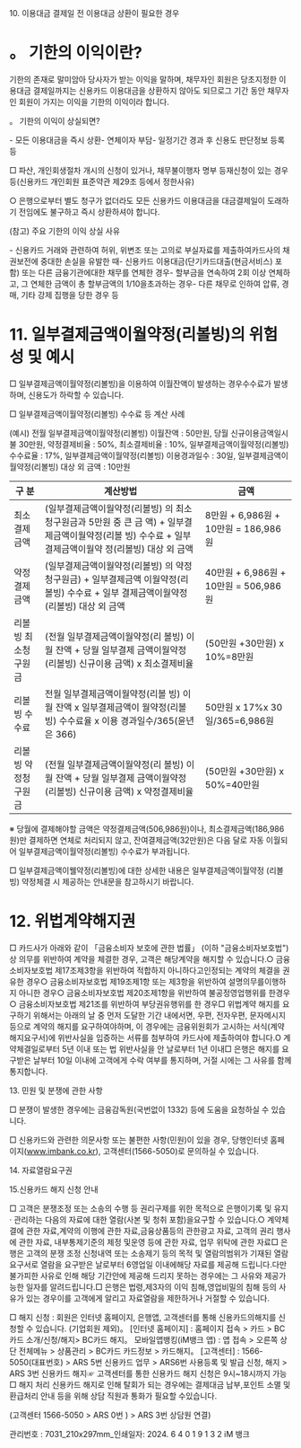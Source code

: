 10\. 이용대금 결제일 전 이용대금 상환이 필요한 경우


。 기한의 이익이란?
===========


기한의 존재로 말미암아 당사자가 받는 이익을 말하며, 채무자인 회원은 당초지정한 이용대금 결제일까지는 신용카드 이용대금을 상환하지 않아도 되므로그 기간 동안 채무자인 회원이 가지는 이익을 기한의 이익이라 합니다.


。 기한의 이익이 상실되면?


\- 모든 이용대금을 즉시 상환\- 연체이자 부담\- 일정기간 경과 후 신용도 판단정보 등록 등


□ 파산, 개인회생절차 개시의 신청이 있거나, 채무불이행자 명부 등재신청이 있는 경우 등(신용카드 개인회원 표준약관 제29조 등에서 정한사유)


○ 은행으로부터 별도 청구가 없더라도 모든 신용카드 이용대금을 대금결제일이 도래하기 전임에도 불구하고 즉시 상환하셔야 합니다.


(참고) 주요 기한의 이익 상실 사유


\- 신용카드 거래와 관련하여 허위, 위변조 또는 고의로 부실자료를 제출하여카드사의 채권보전에 중대한 손실을 유발한 때\- 신용카드 이용대금(단기카드대출(현금서비스) 포함) 또는 다른 금융기관에대한 채무를 연체한 경우\- 할부금을 연속하여 2회 이상 연체하고, 그 연체한 금액이 총 할부금액의 1/10을초과하는 경우\- 다른 채무로 인하여 압류, 경매, 기타 강제 집행을 당한 경우 등


11\. 일부결제금액이월약정(리볼빙)의 위험성 및 예시
==============================


□ 일부결제금액이월약정(리볼빙)을 이용하여 이월잔액이 발생하는 경우수수료가 발생하며, 신용도가 하락할 수 있습니다.


□ 일부결제금액이월약정(리볼빙) 수수료 등 계산 사례


(예시) 전월 일부결제금액이월약정(리볼빙) 이월잔액 : 50만원, 당월 신규이용금액일시불 30만원, 약정결제비율 : 50%, 최소결제비율 : 10%, 일부결제금액이월약정(리볼빙) 수수료율 : 17%, 일부결제금액이월약정(리볼빙) 이용경과일수 : 30일, 일부결제금액이월약정(리볼빙) 대상 외 금액 : 10만원




| 구 분 | 계산방법 | 금액 |
| --- | --- | --- |
| 최소결제금액 | (일부결제금액이월약정(리볼빙) 의 최소청구원금과 5만원 중 큰 금 액) \+ 일부결제금액이월약정(리볼 빙) 수수료 \+ 일부결제금액이월약 정(리볼빙) 대상 외 금액 | 8만원 \+ 6,986원 \+ 10만원 \= 186,986원 |
| 약정결제금액 | (일부결제금액이월약정(리볼빙) 의 약정청구원금) \+ 일부결제금액 이월약정(리볼빙) 수수료 \+ 일부 결제금액이월약정(리볼빙) 대상 외 금액 | 40만원 \+ 6,986원 \+ 10만원 \= 506,986원 |
| 리볼빙 최소청구원금 | (전월 일부결제금액이월약정(리 볼빙) 이월 잔액 \+ 당월 일부결제 금액이월약정(리볼빙) 신규이용 금액) x 최소결제비율 | (50만원 \+30만원) x 10%\=8만원 |
| 리볼빙 수수료 | 전월 일부결제금액이월약정(리볼 빙) 이월 잔액 x 일부결제금액이 월약정(리볼빙) 수수료율 x 이용 경과일수/365(윤년은 366\) | 50만원 x 17%x 30일/365\=6,986원 |
| 리볼빙 약정청구원금 | (전월 일부결제금액이월약정(리 볼빙) 이월 잔액 \+ 당월 일부결제 금액이월약정(리볼빙) 신규이용 금액) x 약정결제비율 | (50만원 \+30만원) x 50%\=40만원 |


※ 당월에 결제해야할 금액은 약정결제금액(506,986원)이나, 최소결제금액(186,986원)만 결제하면 연체로 처리되지 않고, 잔여결제금액(32만원)은 다음 달로 자동 이월되어 일부결제금액이월약정(리볼빙) 수수료가 부과됩니다.


□ 일부결제금액이웰약정(리볼빙)에 대한 상세한 내용은 일부결제금액이월약정 (리볼빙) 약정체결 시 제공하는 안내문을 참고하시기 바랍니다.


12\. 위법계약해지권
============


□ 카드사가 아래와 같이 「금융소비자 보호에 관한 법률」 (이하 "금융소비자보호법")상 의무를 위반하여 계약을 체결한 경우, 고객은 해당계약을 해지할 수 있습니다.○ 금융소비자보호법 제17조제3항을 위반하여 적합하지 아니하다고인정되는 계약의 체결을 권유한 경우○ 금융소비자보호법 제19조제1항 또는 제3항을 위반하여 설명의무를이행하지 아니한 경우○ 금융소비자보호법 제20조제1항을 위반하여 불공정영업행위를 한경우○ 금융소비자보호법 제21조를 위반하여 부당권유행위를 한 경우□ 위법계약 해지를 요구하기 위해서는 아래의 날 중 먼저 도달한 기간 내에서면, 우편, 전자우편, 문자메시지 등으로 계약의 해지를 요구하여야하며, 이 경우에는 금융위원회가 고시하는 서식(계약해지요구서)에 위반사실을 입증하는 서류를 첨부하여 카드사에 제출하여야 합니다.O 계약체결일로부터 5년 이내 또는 법 위반사실을 안 날로부터 1년 이내□ 은행은 해지를 요구받은 날부터 10일 이내에 고객에게 수락 여부를 통지하며, 거절 시에는 그 사유를 함께 통지합니다.


13\. 민원 및 분쟁에 관한 사항


□ 분쟁이 발생한 경우에는 금융감독원(국번없이 1332\) 등에 도움을 요청하실 수 있습니다.


□ 신용카드와 관련한 의문사항 또는 불편한 사항(민원)이 있을 경우, 당행인터넷 홈페이지(www.imbank.co.kr), 고객센터(1566\-5050\)로 문의하실 수 있습니다.


14\. 자료열람요구권


15\.신용카드 해지 신청 안내


□ 고객은 분쟁조정 또는 소송의 수행 등 권리구제를 위한 목적으로 은행이기록 및 유지 · 관리하는 다음의 자료에 대한 열람(사본 및 청취 포함)을요구할 수 있습니다.○ 계약체결에 관한 자료,계약의 이행에 관한 자료,금융상품등의 관한광고 자료, 고객의 권리 행사에 관한 자료, 내부통제기준의 제정 및운영 등에 관한 자료, 업무 위탁에 관한 자료□ 은행은 고객의 분쟁 조정 신청내역 또는 소송제기 등의 목적 및 열람의범위가 기재된 열람 요구서로 열람을 요구받은 날로부터 6영업일 이내에해당 자료를 제공해 드립니다.다만 불가피한 사유로 인해 해당 기간안에 제공해 드리지 못하는 경우에는 그 사유와 제공가능한 일자를 알려드립니다.□ 은행은 법령,제3자의 이익 침해,영업비밀의 침해 등의 사유가 있는 경우이를 고객에게 알리고 자료열람을 제한하거나 거절할 수 있습니다.


□ 해지 신청 : 회원은 인터넷 홈페이지, 은행앱, 고객센터를 통해 신용카드의해지를 신청할 수 있습니다. (기업회원 제외)。 \[인터넷 홈페이지] : 홈페이지 접속 \> 카드 \> BC카드 소개/신청/해지\> BC카드 해지。 모바일앱뱅킹(iM뱅크 앱) : 앱 접속 \> 오른쪽 상단 전체메뉴 \> 상품관리 \> BC카드 카드정보 \> 카드해지。 \[고객센터] : 1566\-5050(대표번호) \> ARS 5번 신용카드 업무 \> ARS6번 사용등록 및 발급 신청, 해지 \> ARS 3번 신용카드 해지☞ 고객센터를 통한 신용카드 해지 신청은 9시\~18시까지 가능□ 해지 처리 신용카드 해지로 인해 탈회가 되는 경우에는 결제대금 납부,포인트 소멸 및 환급처리 안내 등을 위해 상담 직원과 통화가 필요할 수있습니다.


(고객센터 1566\-5050 \> ARS 0번 ) \> ARS 3번 상담원 연결)


관리번호 : 7031\_210x297mm\_인쇄일자: 2024\. 6
4 0 1 9 1 3 2
iM 뱅크